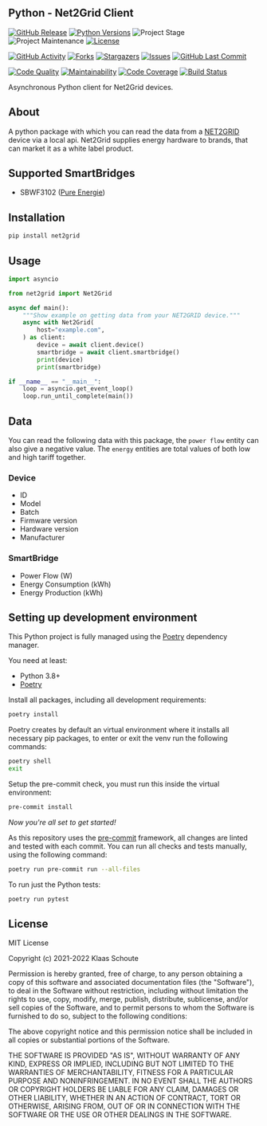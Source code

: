 ## Python - Net2Grid Client

<!-- PROJECT SHIELDS -->
[![GitHub Release][releases-shield]][releases]
[![Python Versions][python-versions-shield]][pypi]
![Project Stage][project-stage-shield]
![Project Maintenance][maintenance-shield]
[![License][license-shield]](LICENSE)

[![GitHub Activity][commits-shield]][commits-url]
[![Forks][forks-shield]][forks-url]
[![Stargazers][stars-shield]][stars-url]
[![Issues][issues-shield]][issues-url]
[![GitHub Last Commit][last-commit-shield]][commits-url]

[![Code Quality][code-quality-shield]][code-quality]
[![Maintainability][maintainability-shield]][maintainability-url]
[![Code Coverage][codecov-shield]][codecov-url]
[![Build Status][build-shield]][build-url]

Asynchronous Python client for Net2Grid devices.

## About

A python package with which you can read the data from a [NET2GRID][net2grid] device via a local api. Net2Grid supplies energy hardware to brands, that can market it as a white label product.

## Supported SmartBridges

- SBWF3102 ([Pure Energie][pure-energie])

## Installation

```bash
pip install net2grid
```

## Usage

```py
import asyncio

from net2grid import Net2Grid

async def main():
    """Show example on getting data from your NET2GRID device."""
    async with Net2Grid(
        host="example.com",
    ) as client:
        device = await client.device()
        smartbridge = await client.smartbridge()
        print(device)
        print(smartbridge)

if __name__ == "__main__":
    loop = asyncio.get_event_loop()
    loop.run_until_complete(main())
```

## Data

You can read the following data with this package, the `power flow` entity can also give a negative value. The `energy` entities are total values of both low and high tariff together.

### Device

- ID
- Model
- Batch
- Firmware version
- Hardware version
- Manufacturer

### SmartBridge

- Power Flow (W)
- Energy Consumption (kWh)
- Energy Production (kWh)

## Setting up development environment

This Python project is fully managed using the [Poetry][poetry] dependency
manager.

You need at least:

- Python 3.8+
- [Poetry][poetry-install]

Install all packages, including all development requirements:

```bash
poetry install
```

Poetry creates by default an virtual environment where it installs all
necessary pip packages, to enter or exit the venv run the following commands:

```bash
poetry shell
exit
```

Setup the pre-commit check, you must run this inside the virtual environment:

```bash
pre-commit install
```

*Now you're all set to get started!*

As this repository uses the [pre-commit][pre-commit] framework, all changes
are linted and tested with each commit. You can run all checks and tests
manually, using the following command:

```bash
poetry run pre-commit run --all-files
```

To run just the Python tests:

```bash
poetry run pytest
```

## License

MIT License

Copyright (c) 2021-2022 Klaas Schoute

Permission is hereby granted, free of charge, to any person obtaining a copy
of this software and associated documentation files (the "Software"), to deal
in the Software without restriction, including without limitation the rights
to use, copy, modify, merge, publish, distribute, sublicense, and/or sell
copies of the Software, and to permit persons to whom the Software is
furnished to do so, subject to the following conditions:

The above copyright notice and this permission notice shall be included in all
copies or substantial portions of the Software.

THE SOFTWARE IS PROVIDED "AS IS", WITHOUT WARRANTY OF ANY KIND, EXPRESS OR
IMPLIED, INCLUDING BUT NOT LIMITED TO THE WARRANTIES OF MERCHANTABILITY,
FITNESS FOR A PARTICULAR PURPOSE AND NONINFRINGEMENT. IN NO EVENT SHALL THE
AUTHORS OR COPYRIGHT HOLDERS BE LIABLE FOR ANY CLAIM, DAMAGES OR OTHER
LIABILITY, WHETHER IN AN ACTION OF CONTRACT, TORT OR OTHERWISE, ARISING FROM,
OUT OF OR IN CONNECTION WITH THE SOFTWARE OR THE USE OR OTHER DEALINGS IN THE
SOFTWARE.

[pure-energie]: https://pure-energie.nl
[net2grid]: https://www.net2grid.com
[poetry-install]: https://python-poetry.org/docs/#installation
[poetry]: https://python-poetry.org
[pre-commit]: https://pre-commit.com

<!-- MARKDOWN LINKS & IMAGES -->
[build-shield]: https://github.com/klaasnicolaas/python-net2grid/actions/workflows/tests.yaml/badge.svg
[build-url]: https://github.com/klaasnicolaas/python-net2grid/actions/workflows/tests.yaml
[code-quality-shield]: https://img.shields.io/lgtm/grade/python/g/klaasnicolaas/python-net2grid.svg?logo=lgtm&logoWidth=18
[code-quality]: https://lgtm.com/projects/g/klaasnicolaas/python-net2grid/context:python
[commits-shield]: https://img.shields.io/github/commit-activity/y/klaasnicolaas/python-net2grid.svg
[commits-url]: https://github.com/klaasnicolaas/python-net2grid/commits/main
[codecov-shield]: https://codecov.io/gh/klaasnicolaas/python-net2grid/branch/main/graph/badge.svg?token=CXCSJBsRPE
[codecov-url]: https://codecov.io/gh/klaasnicolaas/python-net2grid
[forks-shield]: https://img.shields.io/github/forks/klaasnicolaas/python-net2grid.svg
[forks-url]: https://github.com/klaasnicolaas/python-net2grid/network/members
[issues-shield]: https://img.shields.io/github/issues/klaasnicolaas/python-net2grid.svg
[issues-url]: https://github.com/klaasnicolaas/python-net2grid/issues
[license-shield]: https://img.shields.io/github/license/klaasnicolaas/python-net2grid.svg
[last-commit-shield]: https://img.shields.io/github/last-commit/klaasnicolaas/python-net2grid.svg
[maintenance-shield]: https://img.shields.io/maintenance/yes/2022.svg
[maintainability-shield]: https://api.codeclimate.com/v1/badges/0b3297077cbc525a837e/maintainability
[maintainability-url]: https://codeclimate.com/github/klaasnicolaas/python-net2grid/maintainability
[project-stage-shield]: https://img.shields.io/badge/project%20stage-experimental-yellow.svg
[pypi]: https://pypi.org/project/net2grid/
[python-versions-shield]: https://img.shields.io/pypi/pyversions/net2grid
[releases-shield]: https://img.shields.io/github/release/klaasnicolaas/python-net2grid.svg
[releases]: https://github.com/klaasnicolaas/python-net2grid/releases
[stars-shield]: https://img.shields.io/github/stars/klaasnicolaas/python-net2grid.svg
[stars-url]: https://github.com/klaasnicolaas/python-net2grid/stargazers

